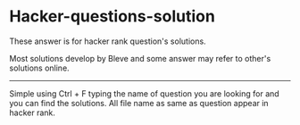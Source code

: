 # Hacker-questions-solution

These answer is for hacker rank question's solutions.

Most solutions develop by Bleve and some answer may refer to other's solutions online.

-----------------------------------------

Simple using Ctrl + F typing the name of question you are looking for and you can find the solutions.
All file name as same as question appear in hacker rank.
